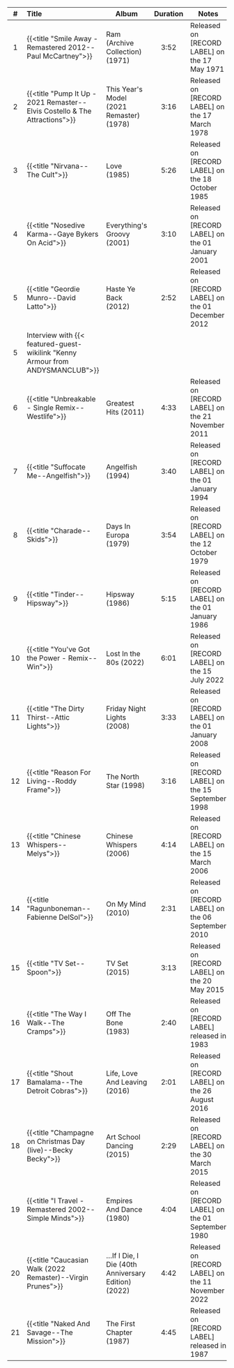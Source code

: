 | #  | Title                                                                          | Album                                              | Duration | Notes                                               |
|:--:|:-------------------------------------------------------------------------------|----------------------------------------------------|:--------:|-----------------------------------------------------|
| 1  | {{<title "Smile Away - Remastered 2012--Paul McCartney">}}                     | Ram (Archive Collection) (1971)                    |   3:52   | Released on [RECORD LABEL] on the 17 May 1971       |
| 2  | {{<title "Pump It Up - 2021 Remaster--Elvis Costello & The Attractions">}}     | This Year's Model (2021 Remaster) (1978)           |   3:16   | Released on [RECORD LABEL] on the 17 March 1978     |
| 3  | {{<title "Nirvana--The Cult">}}                                                | Love (1985)                                        |   5:26   | Released on [RECORD LABEL] on the 18 October 1985   |
| 4  | {{<title "Nosedive Karma--Gaye Bykers On Acid">}}                              | Everything's Groovy (2001)                         |   3:10   | Released on [RECORD LABEL] on the 01 January 2001   |
| 5  | {{<title "Geordie Munro--David Latto">}}                                       | Haste Ye Back (2012)                               |   2:52   | Released on [RECORD LABEL] on the 01 December 2012  |
| 5  | Interview with {{< featured-guest-wikilink "Kenny Armour from ANDYSMANCLUB">}} |                                                    |          |                                                     |
| 6  | {{<title "Unbreakable - Single Remix--Westlife">}}                             | Greatest Hits (2011)                               |   4:33   | Released on [RECORD LABEL] on the 21 November 2011  |
| 7  | {{<title "Suffocate Me--Angelfish">}}                                          | Angelfish (1994)                                   |   3:40   | Released on [RECORD LABEL] on the 01 January 1994   |
| 8  | {{<title "Charade--Skids">}}                                                   | Days In Europa (1979)                              |   3:54   | Released on [RECORD LABEL] on the 12 October 1979   |
| 9  | {{<title "Tinder--Hipsway">}}                                                  | Hipsway (1986)                                     |   5:15   | Released on [RECORD LABEL] on the 01 January 1986   |
| 10 | {{<title "You've Got the Power - Remix--Win">}}                                | Lost In the 80s (2022)                             |   6:01   | Released on [RECORD LABEL] on the 15 July 2022      |
| 11 | {{<title "The Dirty Thirst--Attic Lights">}}                                   | Friday Night Lights (2008)                         |   3:33   | Released on [RECORD LABEL] on the 01 January 2008   |
| 12 | {{<title "Reason For Living--Roddy Frame">}}                                   | The North Star (1998)                              |   3:16   | Released on [RECORD LABEL] on the 15 September 1998 |
| 13 | {{<title "Chinese Whispers--Melys">}}                                          | Chinese Whispers (2006)                            |   4:14   | Released on [RECORD LABEL] on the 15 March 2006     |
| 14 | {{<title "Ragunboneman--Fabienne DelSol">}}                                    | On My Mind (2010)                                  |   2:31   | Released on [RECORD LABEL] on the 06 September 2010 |
| 15 | {{<title "TV Set--Spoon">}}                                                    | TV Set (2015)                                      |   3:13   | Released on [RECORD LABEL] on the 20 May 2015       |
| 16 | {{<title "The Way I Walk--The Cramps">}}                                       | Off The Bone (1983)                                |   2:40   | Released on [RECORD LABEL] released in 1983         |
| 17 | {{<title "Shout Bamalama--The Detroit Cobras">}}                               | Life, Love And Leaving (2016)                      |   2:01   | Released on [RECORD LABEL] on the 26 August 2016    |
| 18 | {{<title "Champagne on Christmas Day (live)--Becky Becky">}}                   | Art School Dancing (2015)                          |   2:29   | Released on [RECORD LABEL] on the 30 March 2015     |
| 19 | {{<title "I Travel - Remastered 2002--Simple Minds">}}                         | Empires And Dance (1980)                           |   4:04   | Released on [RECORD LABEL] on the 01 September 1980 |
| 20 | {{<title "Caucasian Walk (2022 Remaster)--Virgin Prunes">}}                    | …If I Die, I Die (40th Anniversary Edition) (2022) |   4:42   | Released on [RECORD LABEL] on the 11 November 2022  |
| 21 | {{<title "Naked And Savage--The Mission">}}                                    | The First Chapter (1987)                           |   4:45   | Released on [RECORD LABEL] released in 1987         |
